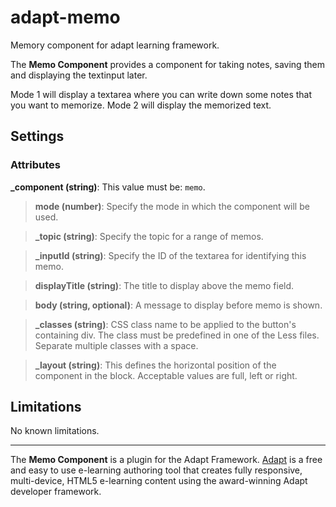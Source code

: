# adapt-memo

Memory component for adapt learning framework.

The **Memo Component** provides a component for taking notes, saving them and displaying the textinput later.

Mode 1 will display a textarea where you can write down some notes that you want to memorize. 
Mode 2 will display the memorized text.

Settings
--------
### Attributes
**_component (string)**: This value must be: `memo`.

> **mode (number)**: Specify the mode in which the component will be used.

> **_topic (string)**: Specify the topic for a range of memos.

> **_inputId (string)**: Specify the ID of the textarea for identifying this memo.

> **displayTitle (string)**: The title to display above the memo field.

> **body (string, optional)**: A message to display before memo is shown.

> **_classes (string)**: CSS class name to be applied to the button's containing div. The class must be predefined in one of the Less files. Separate multiple classes with a space.

> **_layout (string)**: This defines the horizontal position of the component in the block. Acceptable values are full, left or right.


Limitations
-----------
No known limitations.

-----------
The **Memo Component** is a plugin for the Adapt Framework. [Adapt](https://www.adaptlearning.org) is a free and easy to use e-learning authoring tool that creates fully responsive, multi-device, HTML5 e-learning content using the award-winning Adapt developer framework.
